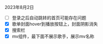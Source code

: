 2023年8月2日

- [ ] 登录之后自动跳转的首页可能存在问题
- [x] 歌单封面hover到播放按钮上，封面阴影消失
- [x] 搜索栏
- [x] mv组件，最下面不展示歌手，展示mv名称
